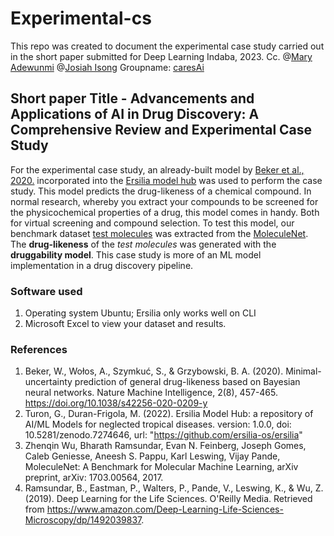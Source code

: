 # Experimental-cs
This repo was created to document the experimental case study carried out in the short paper submitted for Deep Learning Indaba, 2023.
Cc. @[Mary Adewunmi](https://github.com/) @[Josiah Isong](https://github.com/isongjosiah) Groupname: [caresAi](https://github.com/caresAi)

## Short paper Title - Advancements and Applications of AI in Drug Discovery: A Comprehensive Review and Experimental Case Study
For the experimental case study, an already-built model by [Beker et al., 2020.](https://github.com/Nanotekton/drugability/tree/v0.1) incorporated into the [Ersilia model hub](https://github.com/ersilia-os/eos9sa2) was used to perform the case study. 
This model predicts the drug-likeness of a chemical compound. In normal research, whereby you extract your compounds to be screened for the physicochemical properties of a drug, this model comes in handy. Both for virtual screening and compound selection.
To test this model, our benchmark dataset [test molecules](https://moleculenet.org/datasets-1) was extracted from the [MoleculeNet](https://moleculenet.org/). The **drug-likeness** of the *test molecules* was generated with the **druggability model**.
This case study is more of an ML model implementation in a drug discovery pipeline. 

### Software used
1. Operating system Ubuntu; Ersilia only works well on CLI
2. Microsoft Excel to view your dataset and results.

### References
1. Beker, W., Wołos, A., Szymkuć, S., & Grzybowski, B. A. (2020). Minimal-uncertainty prediction of general drug-likeness based on Bayesian neural networks. Nature Machine Intelligence, 2(8), 457-465. https://doi.org/10.1038/s42256-020-0209-y
2. Turon, G., Duran-Frigola, M. (2022). Ersilia Model Hub: a repository of AI/ML Models for neglected tropical diseases.
version: 1.0.0, doi: 10.5281/zenodo.7274646, url: "https://github.com/ersilia-os/ersilia"
3. Zhenqin Wu, Bharath Ramsundar, Evan N. Feinberg, Joseph Gomes, Caleb Geniesse, Aneesh S. Pappu, Karl Leswing, Vijay Pande, MoleculeNet: A Benchmark for Molecular Machine Learning, arXiv preprint, arXiv: 1703.00564, 2017.
4. Ramsundar, B., Eastman, P., Walters, P., Pande, V., Leswing, K., & Wu, Z. (2019). Deep Learning for the Life Sciences. O'Reilly Media. Retrieved from https://www.amazon.com/Deep-Learning-Life-Sciences-Microscopy/dp/1492039837.
